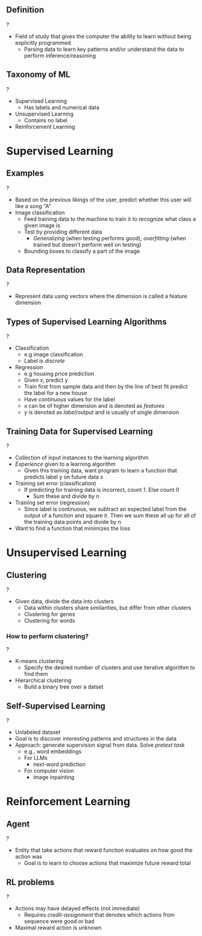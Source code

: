 ## Definition
?
- Field of study that gives the computer the ability to learn without being explicitly programmed
	- Parsing data to learn key patterns and/or understand the data to perform inference/reasoning
<!--SR:!2025-10-02,4,272-->

## Taxonomy of ML
?
- Supervised Learning
	- Has labels and numerical data
- Unsupervised Learning
	- Contains no label
- Reinforcement Learning
<!--SR:!2025-10-02,4,272-->

# Supervised Learning
## Examples
?
- Based on the previous likings of the user, predict whether this user will like a song "A"
- Image classification
	- Feed training data to the machine to train it to recognize what class a given image is
	- Test by providing different data
		- *Generalizing* (when testing performs good), *overfitting* (when trained but doesn't perform well on testing)
	- Bounding boxes to classify a part of the image
## Data Representation
?
- Represent data using vectors where the dimension is called a feature dimension
<!--SR:!2025-10-02,4,272-->

## Types of Supervised Learning Algorithms
?
- Classification
	- e.g image classification
	- Label is *discrete*
- Regression
	- e.g housing price prediction
	- Given x, predict y
	- Train first from sample data and then by the line of best fit predict the label for a new house
	- Have *continuous* values for the label
	- x can be of higher dimension and is denoted as *features*
	- y is denoted as *label*/output and is usually of single dimension
<!--SR:!2025-10-02,4,270-->


## Training Data for Supervised Learning
?
- Collection of input instances to the learning algorithm
- *Experience* given to a learning algorithm
	- Given this training data, want program to learn a function that predicts label y on future data x
- Training set error (classification)
	- If predicting for training data is incorrect, count 1. Else count 0
		- Sum these and divide by n
- Training set error (regression)
	- Since label is continuous, we subtract an expected label from the output of a function and square it. Then we sum these all up for all of the training data points and divide by n
- Want to find a function that minimizes the loss
<!--SR:!2025-10-02,4,272--> 

# Unsupervised Learning

## Clustering
?
- Given data, divide the data into clusters
	- Data within clusters share similarities, but differ from other clusters
	- Clustering for genes
	- Clustering for words
<!--SR:!2025-10-02,4,272-->

### How to perform clustering?
?
- K-means clustering
	- Specify the desired number of clusters and use iterative algorithm to find them
- Hierarchical clustering
	- Build a binary tree over a datset
<!--SR:!2025-10-02,4,272-->

## Self-Supervised Learning
?
- Unlabeled dataset
- Goal is to discover interesting patterns and structures in the data
- Approach: generate supervision signal from data. Solve *pretext task*
	- e.g., word embeddings
	- For LLMs
		- next-word prediction
	- For computer vision
		- image inpainting
<!--SR:!2025-10-01,3,252-->

# Reinforcement Learning 

## Agent
?
- Entity that take actions that reward function evaluates on how good the action was
	- Goal is to learn to choose actions that maximize future reward total
<!--SR:!2025-10-02,4,272-->

## RL problems
?
- Actions may have delayed effects (not immediate)
	- Requires *credit-assignment* that denotes which actions from sequence were good or bad
- Maximal reward action is unknown
<!--SR:!2025-10-02,4,272-->